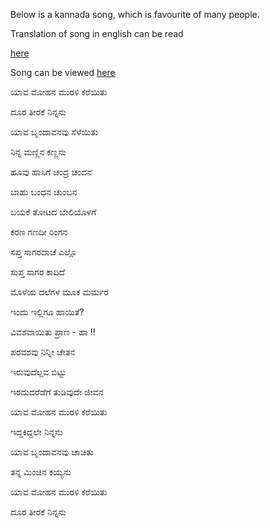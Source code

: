 Below is a kannada song, which is favourite of many people.

Translation of song in english can be read 

[here](http://kannadahaadulyrics.blogspot.com/2011/05/yava-mohana-murali-kareyitu.html)

Song can be viewed [here](https://www.youtube.com/watch?v=iJ5EjxeBO3U)

ಯಾವ ಮೋಹನ ಮುರಳಿ ಕರೆಯಿತು

ದೂರ ತೀರಕೆ ನಿನ್ನನು 

ಯಾವ ಬೃಂದಾವನವು ಸೆಳೆಯಿತು

ನಿನ್ನ ಮಣ್ಣಿನ ಕಣ್ಣನು 



ಹೂವು ಹಾಸಿಗೆ ಚಂದ್ರ ಚಂದನ 

ಬಾಹು ಬಂಧನ ಚುಂಬನ 

ಬಯಕೆ ತೋಟದ ಬೇಲಿಯೊಳಗೆ 

ಕರಣ ಗಣದೀ ರಿಂಗನ 



ಸಪ್ತ ಸಾಗರದಾಚೆ ಎಲ್ಲೊ 

ಸುಪ್ತ ಸಾಗರ ಕಾದಿದೆ 

ಮೊಳೆಯ ದಲೆಗಳ ಮೂಕ ಮರ್ಮರ 

ಇಂದು ಇಲ್ಲಿಗೂ ಹಾಯಿತೆ? 



ವಿವಶವಾಯಿತು ಪ್ರಾಣ - ಹಾ !! 

ಪರವಶವು ನಿನ್ನೀ ಚೇತನ 

ಇರುವುದೆಲ್ಲವ ಬಿಟ್ಟು 

ಇರದುದರೆಡೆಗೆ ತುಡಿವುದೇ ಜೀವನ 



ಯಾವ ಮೋಹನ ಮುರಳಿ ಕರೆಯಿತು 

ಇದ್ದಕಿದ್ದಲೇ ನಿನ್ನನು 

ಯಾವ ಬೃಂದಾವನವು ಚಾಚಿತು 

ತನ್ನ ಮಿಂಚಿನ ಕಯ್ಯನು 



ಯಾವ ಮೋಹನ ಮುರಳಿ ಕರೆಯಿತು 

ದೂರ ತೀರಕೆ ನಿನ್ನನು
